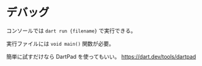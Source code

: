 # デバッグ

コンソールでは `dart run {filename}` で実行できる。

実行ファイルには `void main()` 関数が必要。

簡単に試すだけなら DartPad を使ってもいい。
https://dart.dev/tools/dartpad
